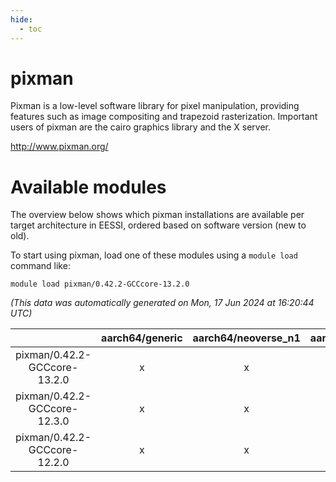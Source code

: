 ```yaml
---
hide:
  - toc
---
```


pixman
======


Pixman is a low-level software library for pixel manipulation, providing features such as image compositing and trapezoid rasterization. Important users of pixman are the cairo graphics library and the X server.

http://www.pixman.org/
# Available modules


The overview below shows which pixman installations are available per target architecture in EESSI, ordered based on software version (new to old).

To start using pixman, load one of these modules using a `module load` command like:

```shell
module load pixman/0.42.2-GCCcore-13.2.0
```

*(This data was automatically generated on Mon, 17 Jun 2024 at 16:20:44 UTC)*  

| |aarch64/generic|aarch64/neoverse_n1|aarch64/neoverse_v1|x86_64/generic|x86_64/amd/zen2|x86_64/amd/zen3|x86_64/intel/haswell|x86_64/intel/skylake_avx512|
| :---: | :---: | :---: | :---: | :---: | :---: | :---: | :---: | :---: |
|pixman/0.42.2-GCCcore-13.2.0|x|x|x|x|x|x|x|x|
|pixman/0.42.2-GCCcore-12.3.0|x|x|x|x|x|x|x|x|
|pixman/0.42.2-GCCcore-12.2.0|x|x|x|x|x|x|x|x|
